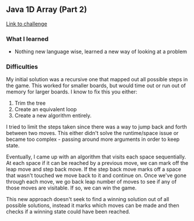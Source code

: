 ## Java 1D Array (Part 2)

[Link to challenge](https://www.hackerrank.com/challenges/java-1d-array)

### What I learned
- Nothing new language wise, learned a new way of looking at a problem

### Difficulties
My initial solution was a recursive one that mapped out all possible steps in the game. This worked for
smaller boards, but would time out or run out of memory for larger boards. I know to fix this you either:
1) Trim the tree 
2) Create an equivalent loop
3) Create a new algorithm entirely.

I tried to limit the steps taken since there was a way to jump back and forth between two moves. This
either didn't solve the runtime/space issue or became too complex - passing around more arguments in 
order to keep state.

Eventually, I came up with an algorithm that visits each space sequentially. At each space if it can be
reached by a previous move, we can mark off the leap move and step back move. If the step back move marks
off a space that wasn't touched we move back to it and continue on. Once we've gone through each move, we
go back leap number of moves to see if any of those moves are visitable. If so, we can win the game.

This new approach doesn't seek to find a winning solution out of all possible solutions, instead it marks
which moves can be made and then checks if a winning state could have been reached.
